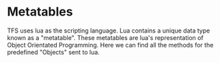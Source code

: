 # Metatables

TFS uses lua as the scripting language. Lua contains a unique data type known as a "metatable". These metatables are lua's representation of Object Orientated Programming. Here we can find all the methods for the predefined "Objects" sent to lua.
